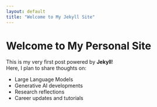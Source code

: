 ```yaml
---
layout: default
title: "Welcome to My Jekyll Site"
---
```


# Welcome to My Personal Site

This is my very first post powered by **Jekyll**!  
Here, I plan to share thoughts on:
- Large Language Models
- Generative AI developments
- Research reflections
- Career updates and tutorials
